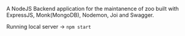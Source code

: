A NodeJS Backend application for the maintanence of zoo built with ExpressJS, Monk(MongoDB), Nodemon, Joi and Swagger.

Running local server -> `npm start`
